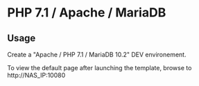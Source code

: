 PHP 7.1 / Apache / MariaDB
=========

## Usage
Create a "Apache / PHP 7.1 / MariaDB 10.2" DEV environement.

To view the default page after launching the template, browse to http://NAS_IP:10080
